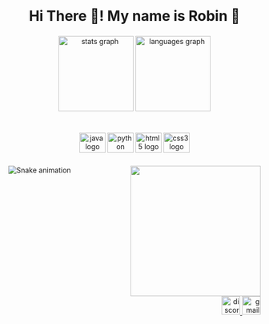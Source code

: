 <br clear="both">

<h1 align="center">Hi There 👋! My name is Robin 🚀</h1>

###

<div align="center">
  <img src="https://github-readme-stats.vercel.app/api?hide_title=true&hide_rank=false&show_icons=true&include_all_commits=true&count_private=true&disable_animations=false&theme=dark&locale=en&hide_border=true&username=robinsmith-source" height="150" alt="stats graph"  />
  <img src="https://github-readme-stats.vercel.app/api/top-langs?locale=en&hide_title=false&layout=compact&card_width=320&langs_count=5&theme=dark&hide_border=true&username=robinsmith-source" height="150" alt="languages graph"  />
</div>

###

<br clear="both">

<div align="center">
  <img src="https://cdn.jsdelivr.net/gh/devicons/devicon/icons/java/java-plain.svg" height="40" width="52" alt="java logo"  />
  <img src="https://cdn.jsdelivr.net/gh/devicons/devicon/icons/python/python-plain.svg" height="40" width="52" alt="python logo"  />
  <img src="https://cdn.jsdelivr.net/gh/devicons/devicon/icons/html5/html5-plain.svg" height="40" width="52" alt="html5 logo"  />
  <img src="https://cdn.jsdelivr.net/gh/devicons/devicon/icons/css3/css3-plain.svg" height="40" width="52" alt="css3 logo"  />
</div>

###

<img align="right" height="260" src="https://public.ph.files.1drv.com/y4mIAqFh8Ky60Zg_bFFIm4sQiXFnhGrXzgnKMJT7Vgn91QtrfmEqc4SUF0S2HElagGa1P3mwFvd4q4aS_nntM5NFYs3Hcfw4ryCGENFFcV0JGL_xVTQ8XGYiou9u5ktMMp36kAg3x_pNnb4pfSiTsX0Vs89mV7Cv2lvLcxJzXrjAi7-Gg9hMjqsZef75t_S-EjJDeF6_HzULdLKDkJTPsg9S55XNH-P2wxhpxVYWyzQ7uE"  />

###

<img src="https://raw.githubusercontent.com/robinsmith-source/robinsmith-source/blob/output/snake.svg" alt="Snake animation" />

###

<br clear="both">

<div align="right">
  <a href="discordapp.com/users/185715869865869313" target="_blank">
    <img src="https://img.shields.io/static/v1?message=Discord&logo=discord&label=&color=7289DA&logoColor=white&labelColor=&style=for-the-badge" height="37" alt="discord logo"  />
  </a>
  <a href="mailto:schmidtrobin02@gmail.com" target="_blank">
    <img src="https://img.shields.io/static/v1?message=Gmail&logo=gmail&label=&color=D14836&logoColor=white&labelColor=&style=for-the-badge" height="37" alt="gmail logo"  />
  </a>
</div>

###
